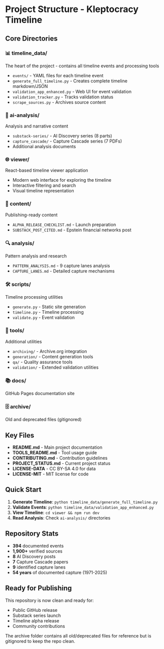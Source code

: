 # Project Structure - Kleptocracy Timeline

## Core Directories

### 📊 timeline_data/
The heart of the project - contains all timeline events and processing tools
- `events/` - YAML files for each timeline event
- `generate_full_timeline.py` - Creates complete timeline markdown/JSON
- `validation_app_enhanced.py` - Web UI for event validation
- `validation_tracker.py` - Tracks validation status
- `scrape_sources.py` - Archives source content

### 📝 ai-analysis/
Analysis and narrative content
- `substack-series/` - AI Discovery series (8 parts)
- `capture_cascade/` - Capture Cascade series (7 PDFs)
- Additional analysis documents

### 🌐 viewer/
React-based timeline viewer application
- Modern web interface for exploring the timeline
- Interactive filtering and search
- Visual timeline representation

### 📑 content/
Publishing-ready content
- `ALPHA_RELEASE_CHECKLIST.md` - Launch preparation
- `SUBSTACK_POST_CITED.md` - Epstein financial networks post

### 🔍 analysis/
Pattern analysis and research
- `PATTERN_ANALYSIS.md` - 9 capture lanes analysis
- `CAPTURE_LANES.md` - Detailed capture mechanisms

### 🛠️ scripts/
Timeline processing utilities
- `generate.py` - Static site generation
- `timeline.py` - Timeline processing
- `validate.py` - Event validation

### 🔧 tools/
Additional utilities
- `archiving/` - Archive.org integration
- `generation/` - Content generation tools
- `qa/` - Quality assurance tools
- `validation/` - Extended validation utilities

### 📚 docs/
GitHub Pages documentation site

### 🗄️ archive/
Old and deprecated files (gitignored)

## Key Files

- **README.md** - Main project documentation
- **TOOLS_README.md** - Tool usage guide
- **CONTRIBUTING.md** - Contribution guidelines
- **PROJECT_STATUS.md** - Current project status
- **LICENSE-DATA** - CC BY-SA 4.0 for data
- **LICENSE-MIT** - MIT license for code

## Quick Start

1. **Generate Timeline**: `python timeline_data/generate_full_timeline.py`
2. **Validate Events**: `python timeline_data/validation_app_enhanced.py`
3. **View Timeline**: `cd viewer && npm run dev`
4. **Read Analysis**: Check `ai-analysis/` directories

## Repository Stats

- **394** documented events
- **1,900+** verified sources
- **8** AI Discovery posts
- **7** Capture Cascade papers
- **9** identified capture lanes
- **54 years** of documented capture (1971-2025)

## Ready for Publishing

This repository is now clean and ready for:
- Public GitHub release
- Substack series launch
- Timeline alpha release
- Community contributions

The archive folder contains all old/deprecated files for reference but is gitignored to keep the repo clean.